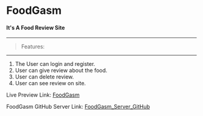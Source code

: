 # FoodGasm 
#### It's A Food Review Site
***
>Features:
***
1. The User can login and register.
2. User can give review about the food.
3. User can delete review.
4. User can see review on site.

Live Preview Link: [FoodGasm](https://food-gasm-2c800.web.app/)

FoodGasm GitHub Server Link: [FoodGasm_Server_GitHub](https://github.com/dipta3/foodgasm-server-site)


